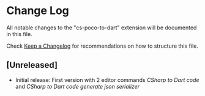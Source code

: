 # Change Log

All notable changes to the "cs-poco-to-dart" extension will be documented in this file.

Check [Keep a Changelog](http://keepachangelog.com/) for recommendations on how to structure this file.

## [Unreleased]

- Initial release: First version with 2 editor commands *CSharp to Dart code* and *CSharp to Dart code generate json serializer*